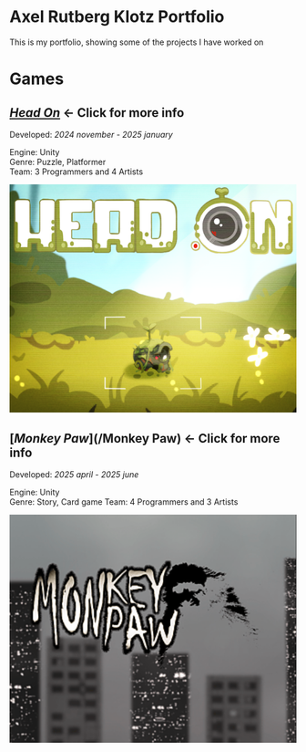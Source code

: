 # Axel Rutberg Klotz Portfolio
This is my portfolio, showing some of the projects I have worked on

# Games

## [_Head On_](/HeadOn) ← Click for more info 
Developed: _2024 november - 2025 january_

Engine: Unity  
Genre: Puzzle, Platformer  
Team: 3 Programmers and 4 Artists

![](https://github.com/AxelRK32/Portfolio/blob/main/Images/2rH3l%2B.png)

## [_Monkey Paw_](/Monkey Paw) ← Click for more info 
Developed: _2025 april - 2025 june_

Engine: Unity  
Genre: Story, Card game
Team: 4 Programmers and 3 Artists

![](https://github.com/AxelRK32/Portfolio/blob/main/Images/2Tfm1.png)
